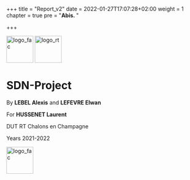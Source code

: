 +++
title = "Report_v2"
date = 2022-01-27T17:07:28+02:00
weight = 1
chapter = true
pre = "<b>Abis. </b>"

+++

<style>
img {
    height: 5em;
    display: line;
}
</style>

![logo_fac](../../images/logo_iut.png) ![logo_rt](../../images/logo_rt.png)

# SDN-Project

By **LEBEL Alexis** and **LEFEVRE Elwan**

For **HUSSENET Laurent**

DUT RT Chalons en Champagne

Years 2021-2022

![logo_fac](../../images/logo_fac.png)
